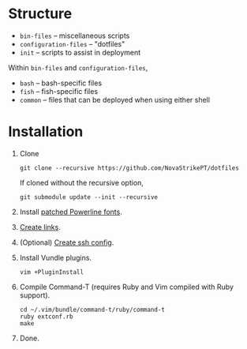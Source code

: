 # Structure
* `bin-files` – miscellaneous scripts
* `configuration-files` – "dotfiles"
* `init` – scripts to assist in deployment

Within `bin-files` and `configuration-files`,

* `bash` – bash-specific files
* `fish` – fish-specific files
* `common` – files that can be deployed when using either shell

# Installation
1. Clone

	```
	git clone --recursive https://github.com/NovaStrikePT/dotfiles
	```

	If cloned without the recursive option,

	```
	git submodule update --init --recursive
	```
1. Install [patched Powerline fonts](https://github.com/powerline/fonts).
1. [Create links](init/create-links).
2. (Optional) [Create ssh config](init/create-ssh-config).
3. Install Vundle plugins.

	```
	vim +PluginInstall
	```
4. Compile Command-T (requires Ruby and Vim compiled with Ruby support).

	```
	cd ~/.vim/bundle/command-t/ruby/command-t
	ruby extconf.rb
	make
	```
5. Done.
